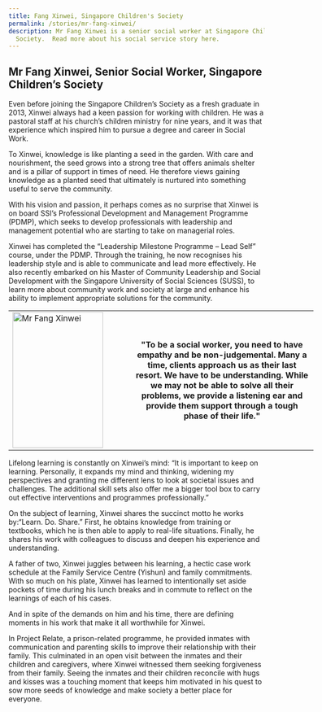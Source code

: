```yaml
---
title: Fang Xinwei, Singapore Children's Society
permalink: /stories/mr-fang-xinwei/
description: Mr Fang Xinwei is a senior social worker at Singapore Children's
  Society.  Read more about his social service story here.
---
```



## Mr Fang Xinwei, Senior Social Worker, Singapore Children’s Society

Even before joining the Singapore Children’s Society as a fresh graduate in 2013, Xinwei always had a keen passion for working with children. He was a pastoral staff at his church’s children ministry for nine years, and it was that experience which inspired him to pursue a degree and career in Social Work.
 
To Xinwei, knowledge is like planting a seed in the garden. With care and nourishment, the seed grows into a strong tree that offers animals shelter and is a pillar of support in times of need. He therefore views gaining knowledge as a planted seed that ultimately is nurtured into something useful to serve the community.
 
With his vision and passion, it perhaps comes as no surprise that Xinwei is on board SSI’s Professional Development and Management Programme (PDMP), which seeks to develop professionals with leadership and management potential who are starting to take on managerial roles.
 
Xinwei has completed the “Leadership Milestone Programme – Lead Self” course, under the PDMP. Through the training, he now recognises his leadership style and is able to communicate and lead more effectively. He also recently embarked on his Master of Community Leadership and Social Development with the Singapore University of Social Sciences (SUSS), to learn more about community work and society at large and enhance his ability to implement appropriate solutions for the community.
 
 <table align="center" border="0" cellpadding="1" cellspacing="1" style="width: 600px;">
	<tbody>
		<tr>
			<td style="width:40%;"><img alt="Mr Fang Xinwei" src="/images/stories/pages/mr-fang-xin-wei.jpg" style="width: 178px; height: 267px;" /></td>
			<td style="text-align: center;"><strong style="text-align: center;">"To be a social worker, you need to have empathy and be non-judgemental. Many a time, clients approach us as their last resort. We have to be understanding. While we may not be able to solve all their problems, we provide a listening ear and provide them support through a tough phase of their life."</strong></td>
  </tr>
	</tbody>
</table>
 
 
Lifelong learning is constantly on Xinwei’s mind: “It is important to keep on learning. Personally, it expands my mind and thinking, widening my perspectives and granting me different lens to look at societal issues and challenges. The additional skill sets also offer me a bigger tool box to carry out effective interventions and programmes professionally.”
 
On the subject of learning, Xinwei shares the succinct motto he works by:“Learn. Do. Share.” First, he obtains knowledge from training or textbooks, which he is then able to apply to real-life situations. Finally, he shares his work with colleagues to discuss and deepen his experience and understanding.
 
A father of two, Xinwei juggles between his learning, a hectic case work schedule at the Family Service Centre (Yishun) and family commitments. With so much on his plate, Xinwei has learned to intentionally set aside pockets of time during his lunch breaks and in commute to reflect on the learnings of each of his cases.
 
And in spite of the demands on him and his time, there are defining moments in his work that make it all worthwhile for Xinwei.
 
In Project Relate, a prison-related programme, he provided inmates with communication and parenting skills to improve their relationship with their family. This culminated in an open visit between the inmates and their children and caregivers, where Xinwei witnessed them seeking forgiveness from their family. Seeing the inmates and their children reconcile with hugs and kisses was a touching moment that keeps him motivated in his quest to sow more seeds of knowledge and make society a better place for everyone.
